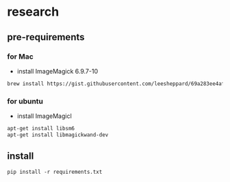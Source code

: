 # research

## pre-requirements
### for Mac

* install ImageMagick 6.9.7-10

```bash
brew install https://gist.githubusercontent.com/leesheppard/69a283ee4af484e2029809a0f5e09932/raw/88bc116b515a456a2e1bad476b6124d28ce2f6f6/imagemagick.rb
```

### for ubuntu

* install ImageMagicl
```bash
apt-get install libsm6 
apt-get install libmagickwand-dev
```

## install
```
pip install -r requirements.txt
```

